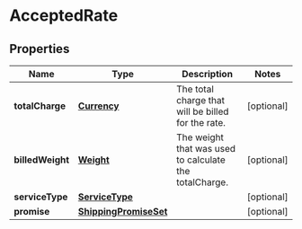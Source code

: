
# AcceptedRate

## Properties
Name | Type | Description | Notes
------------ | ------------- | ------------- | -------------
**totalCharge** | [**Currency**](Currency.md) | The total charge that will be billed for the rate. |  [optional]
**billedWeight** | [**Weight**](Weight.md) | The weight that was used to calculate the totalCharge. |  [optional]
**serviceType** | [**ServiceType**](ServiceType.md) |  |  [optional]
**promise** | [**ShippingPromiseSet**](ShippingPromiseSet.md) |  |  [optional]



